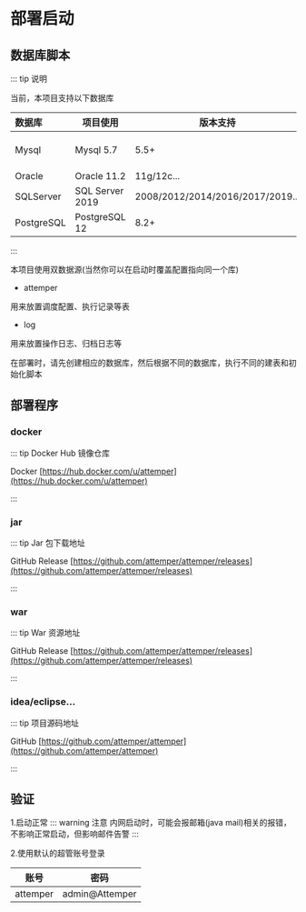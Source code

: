 # 部署启动

## 数据库脚本

::: tip 说明

当前，本项目支持以下数据库

| 数据库     | 项目使用        | 版本支持                         | 驱动包                      |
| :--------- | --------------- | -------------------------------- | --------------------------- |
| Mysql      | Mysql 5.7       | 5.5+                             | mysql-connector-java@5.1.48 |
| Oracle     | Oracle 11.2     | 11g/12c...                       | ojdbc6@11.2.0.3             |
| SQLServer  | SQL Server 2019 | 2008/2012/2014/2016/2017/2019... | mssql-jdbc@6.2.2.jre8       |
| PostgreSQL | PostgreSQL 12   | 8.2+                             | postgresql&42.2.8           |

:::

本项目使用双数据源(当然你可以在启动时覆盖配置指向同一个库)

- attemper

用来放置调度配置、执行记录等表

- log

用来放置操作日志、归档日志等

在部署时，请先创建相应的数据库，然后根据不同的数据库，执行不同的建表和初始化脚本

## 部署程序

### docker

::: tip Docker Hub 镜像仓库

Docker [https://hub.docker.com/u/attemper](https://hub.docker.com/u/attemper)

:::

### jar

::: tip Jar 包下载地址

GitHub Release [https://github.com/attemper/attemper/releases](https://github.com/attemper/attemper/releases)

:::

### war

::: tip War 资源地址

GitHub Release [https://github.com/attemper/attemper/releases](https://github.com/attemper/attemper/releases)

:::

### idea/eclipse...

::: tip 项目源码地址

GitHub [https://github.com/attemper/attemper](https://github.com/attemper/attemper)

:::

## 验证

1.启动正常
::: warning 注意
内网启动时，可能会报邮箱(java mail)相关的报错，不影响正常启动，但影响邮件告警
:::

2.使用默认的超管账号登录

|   账号   |      密码      |
| :------: | :------------: |
| attemper | admin@Attemper |
